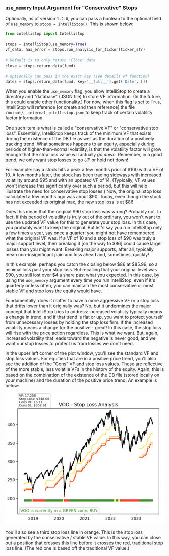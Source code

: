 ### `use_memory` Input Argument for "Conservative" Stops

Optionally, as of version `1.2.0`, you can pass a boolean to the optional field of `use_memory` to `stops = IntelliStop()`. This is shown below:

```python
from intellistop import Intellistop

stops = IntelliStop(use_memory=True)
vf_data, has_error = stops.run_analysis_for_ticker(ticker_str)

# Default is to only return 'Close' data
close = stops.return_data(fund)

# Optionally can pass in the exact key (see details of function)
dates = stops.return_data(fund, key='__full__').get('Date', [])
```

When you enable the `use_memory` flag, you allow IntelliStop to create a directory and "database" (JSON file) to store VF information. (In the future, this could enable other functionality.) For now, when this flag is set to `True`, IntelliStop will reference [or create and then reference] the file `/output/__internal_intellistop.json` to keep track of certain volatility factor information.

One such item is what is called a "conservative VF" or "conservative stop loss". Essentially, IntelliStop keeps track of the minimum VF that exists during the existence of the DB file as well as the duration of a positively tracking trend. What sometimes happens to an equity, especially during periods of higher-than-normal volatility, is that the volatility factor will grow enough that the stop loss value will actually _go down_. Remember, in a good trend, we only want stop losses to go _UP_ or hold not down!

For example: say a stock hits a peak a few months prior at $100 with a VF of 10. A few months later, the stock has been trading sideways with increased volatility around $95 and with an updated VF of 14. (Typically, VF values won't increase this significantly over such a period, but this will help illustrate the need for conservative stop losses.) Now, the original stop loss calculated a few months ago was about $90. Today, even though the stock has not exceeded its original max, the new stop loss is at $86. 

Does this mean that the original $90 stop loss was wrong? Probably not. In fact, if this period of volatility is truly out of the ordinary, you won't want to use the updated VF value for this to generate your stop loss. In this case, you probably want to keep the original. But let's say you run IntelliStop only a few times a year, say once a quarter: you might not have remembered what the original VF was. If a VF of 10 and a stop loss of $90 was truly a major support level, then breaking it [on the way to $86] could cause larger losses than you might want. Breaking major supports, after all, typically mean non-insignificant pain and loss ahead and, sometimes, quickly!

In this example, perhaps you catch the closing below $86 at $85.99, so a minimal loss past your stop loss. But recalling that your original level was $90, you still lost over $4 a share past what you expected. In this case, by using the `use_memory` argument every time you run IntelliStop, even if it's quarterly or less often, you can maintain the most conservative or most stable VF and stop loss the equity would have.

Fundamentally, does it matter to have a more aggressive VF or a stop loss that drifts lower than it originally was? No, but it undermines the major concept that IntelliStop tries to address: increased volatility typically means a change in trend, and if that trend is flat or up, you want to protect yourself from unnecessary losses by holding the stop loss firm. If the increased volatility means a change for the positive - great! In this case, the stop loss will rise with the price action regardless. This is what we want. But, again, increased volatility that leads toward the negative is never good, and we want our stop losses to protect us from losses we don't need.

In the upper left corner of the plot window, you'll see the standard VF and stop loss values. For equities that are in a positive price trend, you'll also see the addition of the "Cons" VF and stop loss values. These are reflective of the more stable, less volatile VFs in the history of the equity. Again, this is based on the combination of the existence of the DB file (stored locally on your machine) and the duration of the positive price trend. An example is below:

![conservative_sl_vf](./static/stable_conservative_vf_sl.png)

You'll also see a third stop loss line in orange. This is the stop loss generated by the conservative / stable VF value. In this way, you can close out a position that crosses this line before it crosses the red, traditional stop loss line. (The red one is based off the traditional VF value.)